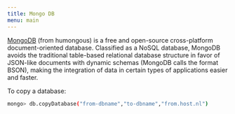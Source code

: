 ```yaml
---
title: Mongo DB
menu: main
---
```


[MongoDB](http://www.mongodb.org) (from humongous) is a free and open-source cross-platform document-oriented database.
Classified as a NoSQL database, MongoDB avoids the traditional table-based relational database
structure in favor of JSON-like documents with dynamic schemas (MongoDB calls the format BSON),
making the integration of data in certain types of applications easier and faster.

To copy a database:
```bash
mongo> db.copyDatabase("from-dbname","to-dbname","from.host.nl")
```
